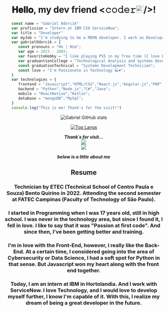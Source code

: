 <div align="center">
 
 <h1 align="center">𝐇𝐞𝐥𝐥𝐨, my dev friend <𝚌𝚘𝚍𝚎𝚛<img src="https://github.com/TheDudeThatCode/TheDudeThatCode/blob/master/Assets/Earth.gif" width="24px">/>! 
  <br>
  </h1>
</div>

 ```javascript
    const name = "Gabriel Odorcik"
    var profission = "Intern at IBM CIO ServiceNow";
    var title = "Developer"
    var myJob = "I'm studying to be a MERN developer. I work as Developer from Servicenow at IBM, I'm from platform team and in my day-to-day I use Javascript to create new feautres, fixes from bug, releases and averything that is needed to maintan the health from platform.";
    var gabrielOdorcik = {
       const pronouns = "He | Him";
       var age = 2023 - 2003;
       var favoriteHobby = "I like playing PS5 in my free time (I love Black Myth Wukong and RDR2) and I like to spent time with my family.";
       var graduantionCollege = "Technological Analysis and Systems Development in progress...";
       const graduationTechnical = "Systems Development Technician";
       const love = "I'm Passionete in Technology 💻❤️";
    }
    var technologies = {
       frontend = "Javascript","HTML/CSS","React.js","Angular.js","PHP";
       backend = "Python","Node.js","C#","Java";
       mobile = "ReactNative","Kotlin";
       database = "mongoDB","MySql";
    }
    console.log("This is me! Thank's for the visit!")
 ```
<div align="center">



![Gabriel GitHub stats](https://github-readme-stats.vercel.app/api?username=gabrielodorcik&show_icons=true&theme=tokyonight)


  
[![Top Langs](https://github-readme-stats.vercel.app/api/top-langs/?username=gabrielodorcik&layout=compact&show_icons=true&theme=tokyonight)](https://github.com/gabrielodorcik/github-readme-stats)

 
 <p align="center"> 
  <i><b>Thank´s for visit...</b></i><br>
  <img src="https://raw.githubusercontent.com/saadeghi/saadeghi/master/dino.gif" /><br>
  <img src="https://profile-counter.glitch.me/beatrizodorcik/count.svg" />
  
  <i><b>below is a little about me</b></i><br>
</p>
 
 
 ## Resume
 
 ###      Technician by ETEC (Technical School of Centro Paula e Souza) Bento Quirino in 2022. Attending the second semester at FATEC Campinas (Faculty of Technology of São Paulo).
 
 ###      I started in Programming when I was 17 years old, still in high school. I was never in the technology area, but since I found it, I fell in love. I like to say that it was "Passion at first code". And since then, I've been getting better and training.
 
 ###      I'm in love with the Front-End, however, I really like the Back-End. At a certain time, I considered going into the area of Cybersecurity or Data Science, I had a soft spot for Python in that sense. But Javascript won my heart along with the front end together.
 
 ###      Today, I am an intern at IBM in Hortolandia. And I work with ServiceNow. I love Technology, and I would love to develop myself further, I know I'm capable of it. With this, I realize my dream of being a great developer in the future.
 
 </div>
 



